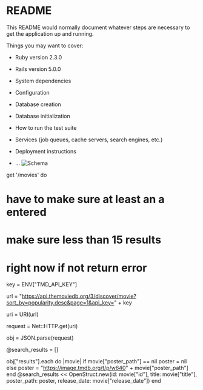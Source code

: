 # README

This README would normally document whatever steps are necessary to get the
application up and running.

Things you may want to cover:

* Ruby version
2.3.0
* Rails version
5.0.0

* System dependencies

* Configuration

* Database creation

* Database initialization

* How to run the test suite

* Services (job queues, cache servers, search engines, etc.)

* Deployment instructions

* ...
![Schema](http://res.cloudinary.com/lx9gdutds/image/upload/v1496261950/schema_zwdl4x.png)

get '/movies' do

  # have to make sure at least an a entered
  # make sure less than 15 results
  # right now if not return error


  

  key = ENV["TMD_API_KEY"]


  url = "https://api.themoviedb.org/3/discover/movie?sort_by=popularity.desc&page=1&api_key=" + key

  uri = URI(url)


  request = Net::HTTP.get(uri)

  obj = JSON.parse(request)


  @search_results = []

  obj["results"].each do |movie|
    if movie["poster_path"] == nil
      poster = nil
    else
      poster = "https://image.tmdb.org/t/p/w640" + movie["poster_path"]
    end
   @search_results << OpenStruct.new(id: movie["id"], title: movie["title"],
    poster_path: poster, release_date: movie["release_date"])
  end

